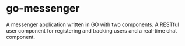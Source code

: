# go-messenger

A messenger application written in GO with two components. A RESTful user component for registering and tracking users and a real-time chat component.

